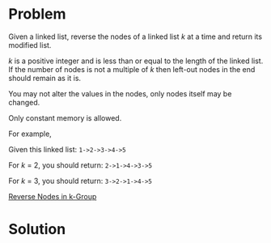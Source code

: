 
# Problem

Given a linked list, reverse the nodes of a linked list _k_ at a time and
return its modified list.

_k_ is a positive integer and is less than or equal to the length of the
linked list. If the number of nodes is not a multiple of _k_ then left-out
nodes in the end should remain as it is.

You may not alter the values in the nodes, only nodes itself may be changed.

Only constant memory is allowed.

For example,

Given this linked list: `1->2->3->4->5`

For _k_ = 2, you should return: `2->1->4->3->5`

For _k_ = 3, you should return: `3->2->1->4->5`



[Reverse Nodes in k-Group](https://leetcode.com/problems/reverse-nodes-in-k-group)

# Solution



